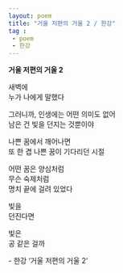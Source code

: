 ```yaml
---
layout: poem
title: "거울 저편의 거울 2 / 한강"
tag :
 - poem
 - 한강
---
```



**거울 저편의 거울 2**     


새벽에  
누가 나에게 말했다  

그러니까, 인생에는 어떤 의미도 없어  
남은 건 빛을 던지는 것뿐이야  

나쁜 꿈에서 깨어나면  
또 한 겹 나쁜 꿈이 기다리던 시절  

어떤 꿈은 양심처럼  
무슨 숙제처럼  
명치 끝에 걸려 있었다  

빛을  
던진다면  

빛은  
공 같은 걸까  



\- 한강 ‘거울 저편의 거울 2’    
